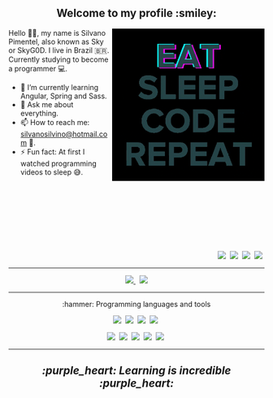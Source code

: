 <h2 align="center" >Welcome to my profile :smiley:</h2>

<p>

  <img width=300 align="right"  src="programming.gif" />

  Hello 👋🏾, my name is Silvano Pimentel, also known as Sky or SkyG0D. I live in Brazil :brazil:.  
  Currently studying to become a programmer :computer:.


  - 🌱 I’m currently learning Angular, Spring and Sass.
  - 💬 Ask me about everything.
  - 📫 How to reach me: silvanosilvino@hotmail.com :email:.
  - ⚡ Fun fact: At first I watched programming videos to sleep :sweat_smile:.

  <br />
  <br />
  <br />
  <br />
  <br />
  <br />
  <br />

  <p align="right" >
    <img src="https://img.shields.io/badge/-Github-191919?&style=for-the-badge&logo=Github" />&nbsp;
    <img src="https://img.shields.io/badge/-Discord-7289DA?&style=for-the-badge&logo=Discord&logoColor=fff" />&nbsp;
    <img src="https://img.shields.io/badge/-CodePen-191919?&style=for-the-badge&logo=CodePen" />&nbsp;
    <img src="https://img.shields.io/badge/-Twitter-fff?&style=for-the-badge&logo=Twitter" />&nbsp;
  </p> 
  
</p>

---

<p align="center" >
  <a href="https://github.com/anuraghazra/github-readme-stats" >
    <img width=400 src="https://github-readme-stats.vercel.app/api?username=SkyG0D&show_icons=true&theme=dracula" />
  </a> &nbsp;

  <a href="https://github.com/anuraghazra/github-readme-stats" >
    <img width=335 src="https://github-readme-stats.vercel.app/api/top-langs/?username=SkyG0D&show_icons=true&theme=dracula&layout=compact" />
  </a>  
</p>

---

<p>
  
   <p align="center" >:hammer: Programming languages and tools</p>
  
   <p align="center">
    <img src="https://img.shields.io/badge/-Java-ff79c6?style=for-the-badge&logo=appveyor&logo=Java&logoColor=fff" />&nbsp;
    <img src="https://img.shields.io/badge/-Spring-bd93f9?style=for-the-badge&logo=Spring&logoColor=fff" />&nbsp;
    <img src="https://img.shields.io/badge/-JavaScript-ff79c6?style=for-the-badge&logo=JavaScript&logoColor=fff" />&nbsp;
    <img src="https://img.shields.io/badge/-TypeScript-bd93f9?style=for-the-badge&logo=TypeScript&logoColor=fff" />&nbsp;
   </p>
  
   <p align="center">
    <img src="https://img.shields.io/badge/-HTML5-ff79c6?style=for-the-badge&logo=HTML5&logoColor=fff" />&nbsp;
    <img src="https://img.shields.io/badge/-CSS3-ff79c6?style=for-the-badge&logo=CSS3&logoColor=fff" />&nbsp;
    <img src="https://img.shields.io/badge/-Sass-bd93f9?style=for-the-badge&logo=Sass&logoColor=fff" />&nbsp;
    <img src="https://img.shields.io/badge/-MySql-bd93f9?style=for-the-badge&logo=MySql&logoColor=fff" />&nbsp;
    <img src="https://img.shields.io/badge/-Git-bd93f9?style=for-the-badge&logo=Git&logoColor=fff" />&nbsp;
   </p>
<p>

---

<h2 align="center" ><i>:purple_heart: Learning is incredible :purple_heart:</i></h2>
